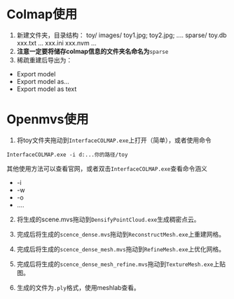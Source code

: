 # Colmap使用
1. 新建文件夹，目录结构：
toy/
    images/
        toy1.jpg;
        toy2.jpg;
        ....
    sparse/
        toy.db
        xxx.txt
        ...
        xxx.ini
        xxx.nvm
        ...
2. **注意一定要将储存colmap信息的文件夹名命名为**`sparse`
3. 稀疏重建后导出为：
- Export model
- Export model as...
- Export model as text
# Openmvs使用
1. 将toy文件夹拖动到`InterfaceCOLMAP.exe`上打开（简单），或者使用命令
```
InterfaceCOLMAP.exe -i d:...你的路径/toy
```
其他使用方法可以查看官网，或者双击`InterfaceCOLMAP.exe`查看命令涵义
- -i
- -w
- -o
- ....
2. 将生成的scene.mvs拖动到`DensifyPointCloud.exe`生成稠密点云。

3. 完成后将生成的`scence_dense.mvs`拖动到`ReconstructMesh.exe`上重建网格。
4. 完成后将生成的`scence_dense_mesh.mvs`拖动到`RefineMesh.exe`上优化网格。
5. 完成后将生成的`scence_dense_mesh_refine.mvs`拖动到`TextureMesh.exe`上贴图。
6. 生成的文件为`.ply`格式，使用meshlab查看。